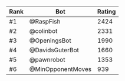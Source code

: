 Rank|Bot|Rating
---|---|---
#1|@RaspFish|2424
#2|@colinbot|2331
#3|@OpeningsBot|1990
#4|@DavidsGuterBot|1660
#5|@pawnrobot|1353
#6|@MinOpponentMoves|939
